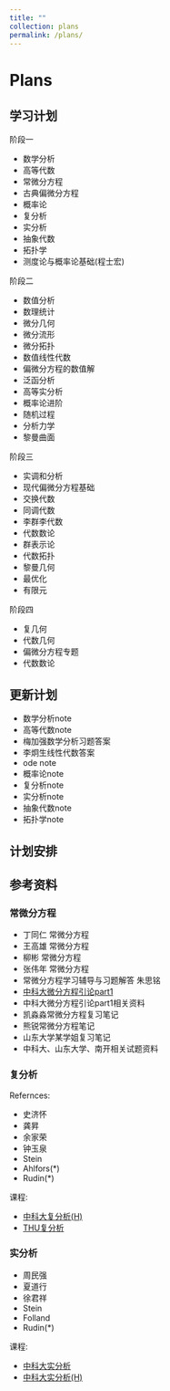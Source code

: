 ```yaml
---
title: ""
collection: plans
permalink: /plans/
---
```


# Plans

## 学习计划

阶段一

- 数学分析
- 高等代数
- 常微分方程
- 古典偏微分方程
- 概率论
- 复分析
- 实分析
- 抽象代数
- 拓扑学
- 测度论与概率论基础(程士宏)

阶段二

- 数值分析
- 数理统计
- 微分几何
- 微分流形
- 微分拓扑
- 数值线性代数
- 偏微分方程的数值解
- 泛函分析
- 高等实分析
- 概率论进阶
- 随机过程
- 分析力学
- 黎曼曲面

阶段三

- 实调和分析
- 现代偏微分方程基础
- 交换代数
- 同调代数
- 李群李代数
- 代数数论
- 群表示论
- 代数拓扑
- 黎曼几何
- 最优化
- 有限元

阶段四

- 复几何
- 代数几何
- 偏微分方程专题
- 代数数论

## 更新计划

- 数学分析note
- 高等代数note
- 梅加强数学分析习题答案
- 李炯生线性代数答案
- ode note
- 概率论note
- 复分析note
- 实分析note
- 抽象代数note
- 拓扑学note

## 计划安排




## 参考资料

### 常微分方程

- 丁同仁 常微分方程
- 王高雄 常微分方程
- 柳彬 常微分方程
- 张伟年 常微分方程
- 常微分方程学习辅导与习题解答 朱思铭
- [中科大微分方程引论part1](https://tysunseven.github.io/video/Introduction%20to%20Differential%20Equations%202022F.html)
- 中科大微分方程引论part1相关资料
- 凯淼淼常微分方程复习笔记
- 熊锐常微分方程笔记
- 山东大学某学姐复习笔记
- 中科大、山东大学、南开相关试题资料

### 复分析

Refernces:

- 史济怀
- 龚昇
- 余家荣
- 钟玉泉
- Stein
- Ahlfors(*)
- Rudin(*)

课程:

- [中科大复分析(H)](https://tysunseven.github.io/video/Complex%20Analysis%202020S.html)
- [THU复分析](https://www.bilibili.com/video/BV1US4y1F77R/)

### 实分析

- 周民强
- 夏道行
- 徐君祥
- Stein
- Folland
- Rudin(*)

课程:

- [中科大实分析](https://tysunseven.github.io/video/Real_Analysis_2022.html)
- [中科大实分析(H)](https://tysunseven.github.io/video/Real_Analysis_2020.html)
